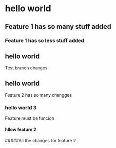 # hello world 

## Feature 1 has so  many stuff added
### Feature 1 has so less stuff added

## hello world 
Test branch changes 
## hello world 
Feature 2 has so many changges
### hello world 3
Feature must be funcion
#### hllow feature 2

#####All the changes for feature 2

